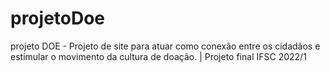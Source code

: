 # projetoDoe
projeto DOE - Projeto de site para atuar como conexão entre os cidadãos  e estimular o movimento da cultura de doação. |  Projeto final IFSC 2022/1

